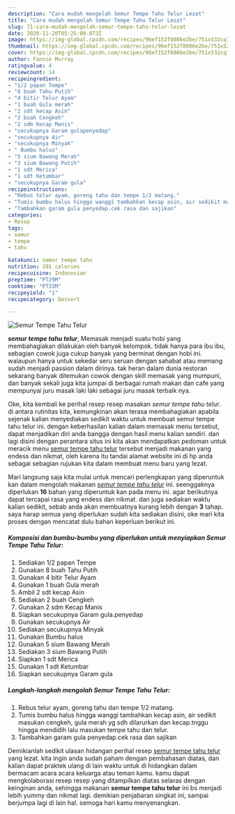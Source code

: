 ```yaml
---
description: "Cara mudah mengolah Semur Tempe Tahu Telur Lezat"
title: "Cara mudah mengolah Semur Tempe Tahu Telur Lezat"
slug: 71-cara-mudah-mengolah-semur-tempe-tahu-telur-lezat
date: 2020-11-20T05:25:00.073Z
image: https://img-global.cpcdn.com/recipes/96ef152f8086e2be/751x532cq70/semur-tempe-tahu-telur-foto-resep-utama.jpg
thumbnail: https://img-global.cpcdn.com/recipes/96ef152f8086e2be/751x532cq70/semur-tempe-tahu-telur-foto-resep-utama.jpg
cover: https://img-global.cpcdn.com/recipes/96ef152f8086e2be/751x532cq70/semur-tempe-tahu-telur-foto-resep-utama.jpg
author: Fannie Murray
ratingvalue: 4
reviewcount: 14
recipeingredient:
- "1/2 papan Tempe"
- "8 buah Tahu Putih"
- "4 bitir Telur Ayam"
- "1 buah Gula merah"
- "2 sdt kecap Asin"
- "2 buah Cengkeh"
- "2 sdm Kecap Manis"
- "secukupnya Garam gulapenyedap"
- "secukupnya Air"
- "secukupnya Minyak"
- " Bumbu halus"
- "5 sium Bawang Merah"
- "3 sium Bawang Putih"
- "1 sdt Merica"
- "1 sdt Ketumbar"
- "secukupnya Garam gula"
recipeinstructions:
- "Rebus telur ayam, goreng tahu dan tempe 1/2 matang."
- "Tumis bumbu halus hingga wanggi tambahkan kecap asin, air sedikit masukan cengkeh, gula merah yg sdh dilarurkan dan kecap.tnggu hingga mendidih lalu masukan tempe tahu dan telur."
- "Tambahkan garam gula penyedap.cek rasa dan sajikan"
categories:
- Resep
tags:
- semur
- tempe
- tahu

katakunci: semur tempe tahu 
nutrition: 201 calories
recipecuisine: Indonesian
preptime: "PT29M"
cooktime: "PT33M"
recipeyield: "1"
recipecategory: Dessert

---
```



![Semur Tempe Tahu Telur](https://img-global.cpcdn.com/recipes/96ef152f8086e2be/751x532cq70/semur-tempe-tahu-telur-foto-resep-utama.jpg)

<b><i>semur tempe tahu telur</i></b>, Memasak menjadi suatu hobi yang membahagiakan dilakukan oleh banyak kelompok. tidak hanya para ibu ibu, sebagian cowok juga cukup banyak yang berminat dengan hobi ini. walaupun hanya untuk sekedar seru seruan dengan sahabat atau memang sudah menjadi passion dalam dirinya. tak heran dalam dunia restoran sekarang banyak ditemukan cowok dengan skill memasak yang mumpuni, dan banyak sekali juga kita jumpai di berbagai rumah makan dan cafe yang mempunyai juru masak laki laki sebagai juru masak terbaik nya.



Oke, kita kembali ke perihal resep resep masakan <i>semur tempe tahu telur</i>. di antara rutinitas kita, kemungkinan akan terasa membahagiakan apabila sejenak kalian menyediakan sedikit waktu untuk membuat semur tempe tahu telur ini. dengan keberhasilan kalian dalam memasak menu tersebut, dapat menjadikan diri anda bangga dengan hasil menu kalian sendiri. dan lagi disini dengan perantara situs ini kita akan mendapatkan pedoman untuk meracik menu <u>semur tempe tahu telur</u> tersebut menjadi makanan yang endess dan nikmat, oleh karena itu tandai alamat website ini di hp anda sebagai sebagian rujukan kita dalam membuat menu baru yang lezat.


Mari langsung saja kita mulai untuk mencari perlengkapan yang diperuntuk kan dalam mengolah makanan <u><i>semur tempe tahu telur</i></u> ini. seenggaknya diperlukan <b>16</b> bahan yang diperuntuk kan pada menu ini. agar berikutnya dapat tercapai rasa yang endess dan nikmat. dan juga sediakan waktu kalian sedikit, sebab anda akan membuatnya kurang lebih dengan <b>3</b> tahap. saya harap semua yang diperlukan sudah kita sediakan disini, oke mari kita proses dengan mencatat dulu bahan keperluan berikut ini.

<!--inarticleads1-->

##### Komposisi dan bumbu-bumbu yang diperlukan untuk menyiapkan Semur Tempe Tahu Telur:

1. Sediakan 1/2 papan Tempe
1. Gunakan 8 buah Tahu Putih
1. Gunakan 4 bitir Telur Ayam
1. Gunakan 1 buah Gula merah
1. Ambil 2 sdt kecap Asin
1. Sediakan 2 buah Cengkeh
1. Gunakan 2 sdm Kecap Manis
1. Siapkan secukupnya Garam gula.penyedap
1. Gunakan secukupnya Air
1. Sediakan secukupnya Minyak
1. Gunakan  Bumbu halus
1. Gunakan 5 sium Bawang Merah
1. Sediakan 3 sium Bawang Putih
1. Siapkan 1 sdt Merica
1. Gunakan 1 sdt Ketumbar
1. Siapkan secukupnya Garam gula




<!--inarticleads2-->

##### Langkah-langkah mengolah Semur Tempe Tahu Telur:

1. Rebus telur ayam, goreng tahu dan tempe 1/2 matang.
1. Tumis bumbu halus hingga wanggi tambahkan kecap asin, air sedikit masukan cengkeh, gula merah yg sdh dilarurkan dan kecap.tnggu hingga mendidih lalu masukan tempe tahu dan telur.
1. Tambahkan garam gula penyedap.cek rasa dan sajikan




Demikianlah sedikit ulasan hidangan perihal resep <u>semur tempe tahu telur</u> yang lezat. kita ingin anda sudah paham dengan pembahasan diatas, dan kalian dapat praktek ulang di lain waktu untuk di hidangkan dalam bermacam acara acara keluarga atau teman kamu. kamu dapat mengkolaborasi resep resep yang ditampilkan diatas selaras dengan keinginan anda, sehingga makanan <b>semur tempe tahu telur</b> ini bs menjadi lebih yummy dan nikmat lagi. demikian penjabaran singkat ini, sampai berjumpa lagi di lain hal. semoga hari kamu menyenangkan.
